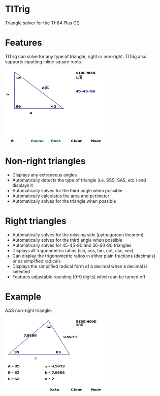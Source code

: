 # TITrig
Triangle solver for the TI-84 Plus CE

# Features

TITrig can solve for any type of triangle, right or non-right. TITrig also supports inputting inline square roots.

![Square roots](https://raw.githubusercontent.com/Decimation/TITrig/master/sqrt.png)

# Non-right triangles
- Displays any extraneous angles
- Automatically detects the type of triangle (i.e. SSS, SAS, etc.) and displays it
- Automatically solves for the third angle when possible
- Automatically calculates the area and perimeter
- Automatically solves for the triangle when possible

# Right triangles
- Automatically solves for the missing side (pythagorean theorem)
- Automatically solves for the third angle when possible
- Automatically solves for 45-45-90 and 30-60-90 triangles
- Displays all trigonometric ratios (sin, cos, tan, cot, csc, sec)
- Can display the trigonometric ratios in either plain fractions (decimals) or as simplified radicals
- Displays the simplified radical form of a decimal when a decimal is selected
- Features adjustable rounding (0-9 digits) which can be turned off


# Example
AAS non-right triangle:

![AAS](https://raw.githubusercontent.com/Decimation/TITrig/master/aas.png)
